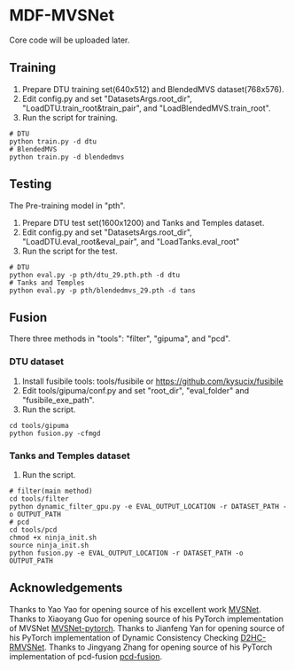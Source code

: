 # MDF-MVSNet

Core code will be uploaded later.

## Training

1. Prepare DTU training set(640x512) and BlendedMVS dataset(768x576).
1. Edit config.py and set "DatasetsArgs.root_dir", "LoadDTU.train_root&train_pair", and "LoadBlendedMVS.train_root".
2. Run the script for training.

```
# DTU
python train.py -d dtu 
# BlendedMVS
python train.py -d blendedmvs
```

## Testing

The Pre-training model in "pth". 

1. Prepare DTU test set(1600x1200) and Tanks and Temples dataset.
2. Edit config.py and set "DatasetsArgs.root_dir", "LoadDTU.eval_root&eval_pair", and "LoadTanks.eval_root"
3. Run the script for the test.

```
# DTU
python eval.py -p pth/dtu_29.pth.pth -d dtu
# Tanks and Temples
python eval.py -p pth/blendedmvs_29.pth -d tans

```


## Fusion

There three methods in "tools": "filter", "gipuma", and "pcd".

### DTU dataset

1. Install fusibile tools: tools/fusibile or https://github.com/kysucix/fusibile
2. Edit tools/gipuma/conf.py and set "root_dir", "eval_folder" and "fusibile_exe_path".
3. Run the script.

```
cd tools/gipuma
python fusion.py -cfmgd
```

### Tanks and Temples dataset

1. Run the script.

```
# filter(main method)
cd tools/filter
python dynamic_filter_gpu.py -e EVAL_OUTPUT_LOCATION -r DATASET_PATH -o OUTPUT_PATH 
# pcd
cd tools/pcd
chmod +x ninja_init.sh
source ninja_init.sh
python fusion.py -e EVAL_OUTPUT_LOCATION -r DATASET_PATH -o OUTPUT_PATH 
```


## Acknowledgements

Thanks to Yao Yao for opening source of his excellent work [MVSNet](https://github.com/YoYo000/MVSNet). 
Thanks to Xiaoyang Guo for opening source of his PyTorch implementation of MVSNet [MVSNet-pytorch](https://github.com/xy-guo/MVSNet_pytorch).
Thanks to Jianfeng Yan for opening source of his PyTorch implementation of Dynamic Consistency Checking [D2HC-RMVSNet](https://github.com/yhw-yhw/D2HC-RMVSNet).
Thanks to Jingyang Zhang for opening source of his PyTorch implementation of pcd-fusion [pcd-fusion](https://github.com/jzhangbs/pcd-fusion).